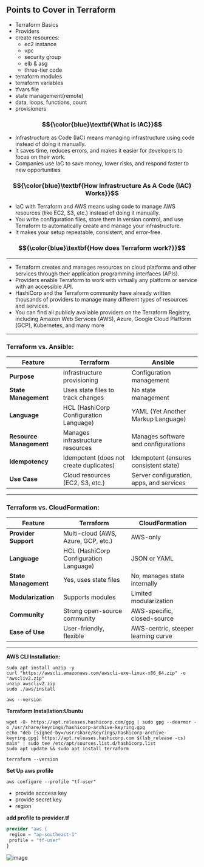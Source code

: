 ## Points to Cover in Terraform
- Terraform Basics
- Providers
- create resources:
  - ec2 instance
  - vpc
  - security group
  - elb & asg
  - three-tier code
- terraform modules
- terraform variables
- tfvars file
- state management(remote)
- data, loops, functions, count
- provisioners
  






### $${\color{blue}\textbf{What is IAC}}$$

- Infrastructure as Code (IaC) means managing infrastructure using code instead of doing it manually.
- It saves time, reduces errors, and makes it easier for developers to focus on their work.
- Companies use IaC to save money, lower risks, and respond faster to new opportunities

### $${\color{blue}\textbf{How Infrastructure As A Code (IAC) Works}}$$

- IaC with Terraform and AWS means using code to manage AWS resources (like EC2, S3, etc.) instead of doing it manually.
- You write configuration files, store them in version control, and use Terraform to automatically create and manage your infrastructure.
- It makes your setup repeatable, consistent, and error-free.




### $${\color{blue}\textbf{How does Terraform work?}}$$

---

- Terraform creates and manages resources on cloud platforms and other services through their application programming interfaces (APIs).
- Providers enable Terraform to work with virtually any platform or service with an accessible API.
- HashiCorp and the Terraform community have already written thousands of providers to manage many different types of resources and services.
-  You can find all publicly available providers on the Terraform Registry, including Amazon Web Services (AWS), Azure, Google Cloud Platform (GCP), Kubernetes, 
   and many more

---
### Terraform vs. Ansible:

| Feature             | Terraform                            | Ansible                                |
|---------------------|--------------------------------------|----------------------------------------|
| **Purpose**          | Infrastructure provisioning          | Configuration management              |
| **State Management** | Uses state files to track changes    | No state management                   |
| **Language**         | HCL (HashiCorp Configuration Language) | YAML (Yet Another Markup Language)     |
| **Resource Management** | Manages infrastructure resources   | Manages software and configurations   |
| **Idempotency**      | Idempotent (does not create duplicates) | Idempotent (ensures consistent state) |
| **Use Case**         | Cloud resources (EC2, S3, etc.)      | Server configuration, apps, and services |

---

### Terraform vs. CloudFormation:

| Feature             | Terraform                            | CloudFormation                        |
|---------------------|--------------------------------------|---------------------------------------|
| **Provider Support** | Multi-cloud (AWS, Azure, GCP, etc.)  | AWS-only                              |
| **Language**         | HCL (HashiCorp Configuration Language) | JSON or YAML                          |
| **State Management** | Yes, uses state files                | No, manages state internally          |
| **Modularization**   | Supports modules                     | Limited modularization                |
| **Community**        | Strong open-source community         | AWS-specific, closed-source           |
| **Ease of Use**      | User-friendly, flexible              | AWS-centric, steeper learning curve   |


---

**AWS CLI Installation:**

````
sudo apt install unzip -y
curl "https://awscli.amazonaws.com/awscli-exe-linux-x86_64.zip" -o "awscliv2.zip"
unzip awscliv2.zip
sudo ./aws/install
````
````
aws --version
````
**Terraform Installation:Ubuntu**
````
wget -O- https://apt.releases.hashicorp.com/gpg | sudo gpg --dearmor -o /usr/share/keyrings/hashicorp-archive-keyring.gpg
echo "deb [signed-by=/usr/share/keyrings/hashicorp-archive-keyring.gpg] https://apt.releases.hashicorp.com $(lsb_release -cs) main" | sudo tee /etc/apt/sources.list.d/hashicorp.list
sudo apt update && sudo apt install terraform
````
````
terraform --version
````
**Set Up aws profile**
````
aws configure --profile "tf-user"
````
-  provide acccess key
-  provide secret key
-  region

**add profile to provider.tf**
```tf
provider "aws {
 region = "ap-southeast-1"
 profile = "tf-user"
}
```

![image](https://github.com/user-attachments/assets/83c85698-f5b9-43b7-80fe-85ecb229cd8a)



